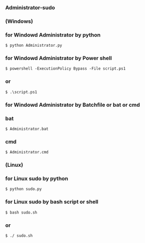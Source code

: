 ### Administrator-sudo
### (Windows)
### for Windowd Administrator by python 
```
$ python Administrator.py
```
### for Windowd Administrator by Power shell
```
$ powershell -ExecutionPolicy Bypass -File script.ps1
```
### or
```
$ .\script.ps1
```
### for Windowd Administrator by Batchfile or bat or cmd

### bat
```
$ Administrator.bat
```

### cmd
```
$ Administrator.cmd
```

### (Linux)

### for Linux sudo by python
```
$ python sudo.py
```

### for Linux sudo by bash script or shell
```
$ bash sudo.sh
```

### or 

```
$ ./ sudo.sh
```
